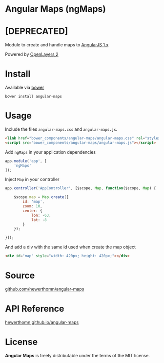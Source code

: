 # Angular Maps (ngMaps)
# [DEPRECATED]

Module to create and handle maps to [AngularJS 1.x](https://angularjs.org)

Powered by [OpenLayers 2](http://openlayers.org/two/)

# Install

Available via [bower](http://bower.io/)

	bower install angular-maps


# Usage

Include the files `angular-maps.css` and `angular-maps.js`.

```html
<link href="bower_components/angular-maps/angular-maps.css" rel="stylesheet">
<script src="bower_components/angular-maps/angular-maps.js"></script>
```

Add `ngMaps` in your application dependencies

```javascript
app.module('app', [
	'ngMaps'
]);
```

Inject `Map` in your controller

```javascript
app.controller('AppController', [$scope, Map, function($scope, Map) {

	$scope.map = Map.create({
		id: 'map',
		zoom: 10,
		center: {
			lon: -63,
			lat: -8
		}
	});

}]);
```

And add a div with the same id used when create the map object
```html
<div id="map" style="width: 420px; height: 420px;"></div>
```

# Source

[github.com/hewerthomn/angular-maps](http://github.com/hewerthomn/angular-maps)

# API Reference

[hewerthomn.github.io/angular-maps](http://hewerthomn.github.io/angular-maps)

# License

**Angular Maps** is freely distributable under the terms of the MIT license.
